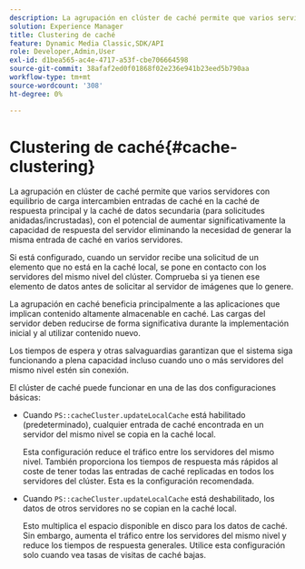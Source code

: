 ```yaml
---
description: La agrupación en clúster de caché permite que varios servidores con equilibrio de carga intercambien entradas de caché en la caché de respuesta principal y la caché de datos secundaria (para solicitudes anidadas/incrustadas), con el potencial de aumentar significativamente la capacidad de respuesta del servidor eliminando la necesidad de generar la misma entrada de caché en varios servidores.
solution: Experience Manager
title: Clustering de caché
feature: Dynamic Media Classic,SDK/API
role: Developer,Admin,User
exl-id: d1bea565-ac4e-4717-a53f-cbe706664598
source-git-commit: 38afaf2ed0f01868f02e236e941b23eed5b790aa
workflow-type: tm+mt
source-wordcount: '308'
ht-degree: 0%

---
```


# Clustering de caché{#cache-clustering}

La agrupación en clúster de caché permite que varios servidores con equilibrio de carga intercambien entradas de caché en la caché de respuesta principal y la caché de datos secundaria (para solicitudes anidadas/incrustadas), con el potencial de aumentar significativamente la capacidad de respuesta del servidor eliminando la necesidad de generar la misma entrada de caché en varios servidores.

Si está configurado, cuando un servidor recibe una solicitud de un elemento que no está en la caché local, se pone en contacto con los servidores del mismo nivel del clúster. Comprueba si ya tienen ese elemento de datos antes de solicitar al servidor de imágenes que lo genere.

La agrupación en caché beneficia principalmente a las aplicaciones que implican contenido altamente almacenable en caché. Las cargas del servidor deben reducirse de forma significativa durante la implementación inicial y al utilizar contenido nuevo.

Los tiempos de espera y otras salvaguardias garantizan que el sistema siga funcionando a plena capacidad incluso cuando uno o más servidores del mismo nivel estén sin conexión.

El clúster de caché puede funcionar en una de las dos configuraciones básicas:

* Cuando `PS::cacheCluster.updateLocalCache` está habilitado (predeterminado), cualquier entrada de caché encontrada en un servidor del mismo nivel se copia en la caché local.

   Esta configuración reduce el tráfico entre los servidores del mismo nivel. También proporciona los tiempos de respuesta más rápidos al coste de tener todas las entradas de caché replicadas en todos los servidores del clúster. Esta es la configuración recomendada.

* Cuando `PS::cacheCluster.updateLocalCache` está deshabilitado, los datos de otros servidores no se copian en la caché local.

   Esto multiplica el espacio disponible en disco para los datos de caché. Sin embargo, aumenta el tráfico entre los servidores del mismo nivel y reduce los tiempos de respuesta generales. Utilice esta configuración solo cuando vea tasas de visitas de caché bajas.
